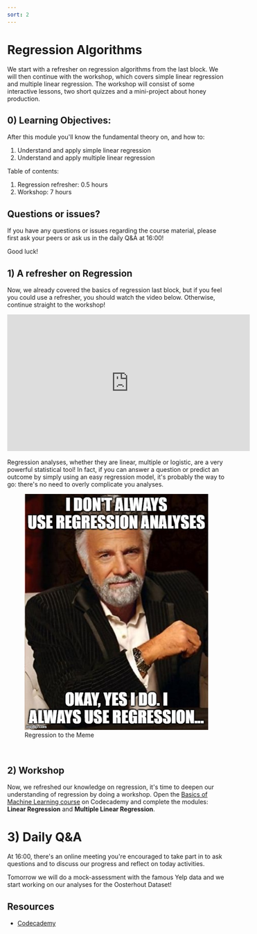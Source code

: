 ```yaml
---
sort: 2
---
```


# Regression Algorithms

We start with a refresher on regression algorithms from the last block. We will then continue with the workshop, which covers simple linear regression and multiple linear regression. The workshop will consist of some interactive lessons, two short quizzes and a mini-project about honey production.

## 0) Learning Objectives:
After this module you'll know the fundamental theory on, and how to:
1. Understand and apply simple linear regression
2. Understand and apply multiple linear regression

Table of contents:
1. Regression refresher: 0.5 hours
2. Workshop: 7 hours



## Questions or issues?
If you have any questions or issues regarding the course material, please first ask your peers or ask us in the daily Q&A at 16:00!


Good luck!



## 1) A refresher on Regression
Now, we already covered the basics of regression last block, but if you feel you could use a refresher, you should watch the video below. Otherwise, continue straight to the workshop!
<iframe width="560" height="315" src="https://www.youtube.com/embed/WWqE7YHR4Jc" title="YouTube video player" frameborder="0" allow="accelerometer; autoplay; clipboard-write; encrypted-media; gyroscope; picture-in-picture" allowfullscreen></iframe>

Regression analyses, whether they are linear, multiple or logistic, are a very powerful statistical tool! In fact, if you can answer a question or predict an outcome by simply using an easy regression model, it's probably the way to go: there's no need to overly complicate you analyses.

<figure>
    <img src=".\images\RegressionToTheMeme.jpg" />
    <figcaption>Regression to the Meme</figcaption>
</figure>
<br>

## 2) Workshop
Now, we refreshed our knowledge on regression, it's time to deepen our understanding of regression by doing a workshop. Open the [Basics of Machine Learning course](https://www.codecademy.com/learn/machine-learning) on Codecademy and complete the modules: **Linear Regression** and **Multiple Linear Regression**.


# 3) Daily Q&A
At 16:00, there's an online meeting you're encouraged to take part in to ask questions and to discuss our progress and reflect on today activities.

Tomorrow we will do a mock-assessment with the famous Yelp data and we start working on our analyses for the Oosterhout Dataset!


## Resources
- [Codecademy](https://www.codecademy.com/learn/machine-learning)
